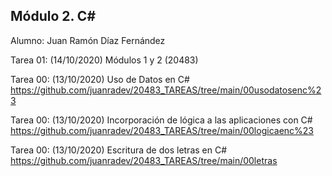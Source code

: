 ## Módulo 2. C#

Alumno: Juan Ramón Díaz Fernández


Tarea 01:  (14/10/2020)  Módulos 1 y 2 (20483)

Tarea 00:  (13/10/2020)  Uso de Datos en C#  https://github.com/juanradev/20483_TAREAS/tree/main/00usodatosenc%23

Tarea 00:  (13/10/2020)  Incorporación de lógica a las aplicaciones con C# https://github.com/juanradev/20483_TAREAS/tree/main/00logicaenc%23

Tarea 00:  (13/10/2020)  Escritura de dos letras en C#  https://github.com/juanradev/20483_TAREAS/tree/main/00letras



